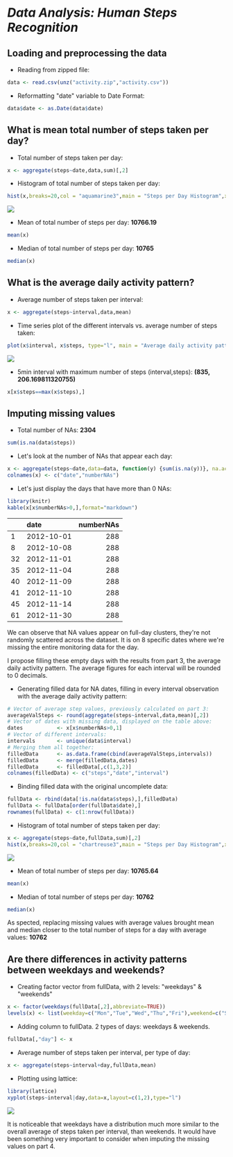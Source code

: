 # *Data Analysis: Human Steps Recognition*

## Loading and preprocessing the data

* Reading from zipped file:

```r
data <- read.csv(unz("activity.zip","activity.csv"))
```
* Reformatting "date" variable to Date Format:

```r
data$date <- as.Date(data$date)
```

## What is mean total number of steps taken per day?

* Total number of steps taken per day:

```r
x <- aggregate(steps~date,data,sum)[,2]
```

* Histogram of total number of steps taken per day:

```r
hist(x,breaks=20,col = "aquamarine3",main = "Steps per Day Histogram",xlab = "Sum of Steps per Day")
```

![](analysisHSM_files/figure-html/unnamed-chunk-4-1.png)

* Mean of total number of steps per day: **10766.19**

```r
mean(x)
```

* Median of total number of steps per day: **10765**

```r
median(x)
```

## What is the average daily activity pattern?

* Average number of steps taken per interval:

```r
x <- aggregate(steps~interval,data,mean)
```

* Time series plot of the different intervals vs. average number of steps taken:

```r
plot(x$interval, x$steps, type="l", main = "Average daily activity pattern", xlab="5 min interval", ylab="Average steps taken")
```

![](analysisHSM_files/figure-html/unnamed-chunk-8-1.png)


* 5min interval with maximum number of steps (interval,steps): **(835, 206.169811320755)**

```r
x[x$steps==max(x$steps),]
```


## Imputing missing values

* Total number of NAs: **2304**

```r
sum(is.na(data$steps))
```

* Let's look at the number of NAs that appear each day:

```r
x <- aggregate(steps~date,data=data, function(y) {sum(is.na(y))}, na.action = NULL)
colnames(x) <- c("date","numberNAs")
```
* Let's just display the days that have more than 0 NAs:

```r
library(knitr)
kable(x[x$numberNAs>0,],format="markdown")
```



|   |date       | numberNAs|
|:--|:----------|---------:|
|1  |2012-10-01 |       288|
|8  |2012-10-08 |       288|
|32 |2012-11-01 |       288|
|35 |2012-11-04 |       288|
|40 |2012-11-09 |       288|
|41 |2012-11-10 |       288|
|45 |2012-11-14 |       288|
|61 |2012-11-30 |       288|

We can observe that NA values appear on full-day clusters, they're not randomly scattered across the dataset. It is on 8 specific dates where we're missing the entire monitoring data for the day.

I propose filling these empty days with the results from part 3, the average daily activity pattern. The average figures for each interval will be rounded to 0 decimals.

* Generating filled data for NA dates, filling in every interval observation with the average daily activity pattern:

```r
# Vector of average step values, previously calculated on part 3:
averageValSteps <- round(aggregate(steps~interval,data,mean)[,2])
# Vector of dates with missing data, displayed on the table above:
dates           <- x[x$numberNAs>0,1]
# Vector of different intervals:
intervals       <- unique(data$interval)
# Merging them all together:
filledData      <- as.data.frame(cbind(averageValSteps,intervals))
filledData      <- merge(filledData,dates)
filledData      <- filledData[,c(1,3,2)]
colnames(filledData) <- c("steps","date","interval")
```

* Binding filled data with the original uncomplete data:

```r
fullData <- rbind(data[!is.na(data$steps),],filledData)
fullData <- fullData[order(fullData$date),]
rownames(fullData) <- c(1:nrow(fullData))
```

* Histogram of total number of steps taken per day:

```r
x <- aggregate(steps~date,fullData,sum)[,2]
hist(x,breaks=20,col = "chartreuse3",main = "Steps per Day Histogram",xlab = "Sum of Steps per Day")
```

![](analysisHSM_files/figure-html/unnamed-chunk-15-1.png)

* Mean of total number of steps per day: **10765.64**

```r
mean(x)
```

* Median of total number of steps per day: **10762**

```r
median(x)
```

As spected, replacing missing values with average values brought mean and median closer to the total number of steps for a day with average values: **10762**

## Are there differences in activity patterns between weekdays and weekends?

* Creating factor vector from fullData, with 2 levels: "weekdays" & "weekends"

```r
x <- factor(weekdays(fullData[,2],abbreviate=TRUE))
levels(x) <- list(weekday=c("Mon","Tue","Wed","Thu","Fri"),weekend=c("Sat","Sun"))
```
* Adding column to fullData. 2 types of days: weekdays & weekends.

```r
fullData[,"day"] <- x
```
* Average number of steps taken per interval, per type of day:

```r
x <- aggregate(steps~interval+day,fullData,mean)
```
* Plotting using lattice:

```r
library(lattice)
xyplot(steps~interval|day,data=x,layout=c(1,2),type="l")
```

![](analysisHSM_files/figure-html/unnamed-chunk-21-1.png)

It is noticeable that weekdays have a distribution much more similar to the overall average of steps taken per interval, than weekends. It would have been something very important to consider when imputing the missing values on part 4.
